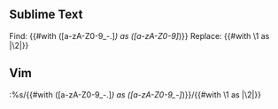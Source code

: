 ## Sublime Text
Find:    \{\{#with ([a-zA-Z0-9_\-\.]*) as ([a-zA-Z0-9]*)\}\}
Replace: {{#with \1 as |\2|}}

## Vim
:%s/{{#with ([a-zA-Z0-9_\-\.]*) as ([a-zA-Z0-9_\-]*)}}/{{#with \1 as |\2|}}
